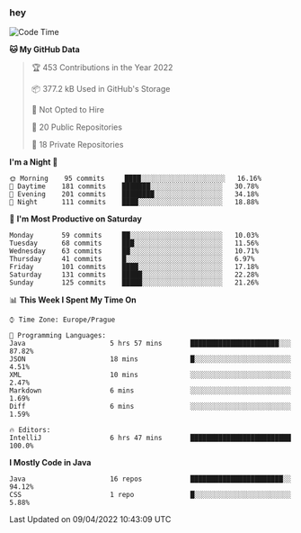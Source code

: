 ### hey

<!--START_SECTION:waka-->
![Code Time](http://img.shields.io/badge/Code%20Time-624%20hrs%2058%20mins-blue)

**🐱 My GitHub Data** 

> 🏆 453 Contributions in the Year 2022
 > 
> 📦 377.2 kB Used in GitHub's Storage 
 > 
> 🚫 Not Opted to Hire
 > 
> 📜 20 Public Repositories 
 > 
> 🔑 18 Private Repositories  
 > 
**I'm a Night 🦉** 

```text
🌞 Morning    95 commits     ████░░░░░░░░░░░░░░░░░░░░░   16.16% 
🌆 Daytime    181 commits    ███████░░░░░░░░░░░░░░░░░░   30.78% 
🌃 Evening    201 commits    ████████░░░░░░░░░░░░░░░░░   34.18% 
🌙 Night      111 commits    ████░░░░░░░░░░░░░░░░░░░░░   18.88%

```
📅 **I'm Most Productive on Saturday** 

```text
Monday       59 commits     ██░░░░░░░░░░░░░░░░░░░░░░░   10.03% 
Tuesday      68 commits     ███░░░░░░░░░░░░░░░░░░░░░░   11.56% 
Wednesday    63 commits     ██░░░░░░░░░░░░░░░░░░░░░░░   10.71% 
Thursday     41 commits     █░░░░░░░░░░░░░░░░░░░░░░░░   6.97% 
Friday       101 commits    ████░░░░░░░░░░░░░░░░░░░░░   17.18% 
Saturday     131 commits    █████░░░░░░░░░░░░░░░░░░░░   22.28% 
Sunday       125 commits    █████░░░░░░░░░░░░░░░░░░░░   21.26%

```


📊 **This Week I Spent My Time On** 

```text
⌚︎ Time Zone: Europe/Prague

💬 Programming Languages: 
Java                     5 hrs 57 mins       ██████████████████████░░░   87.82% 
JSON                     18 mins             █░░░░░░░░░░░░░░░░░░░░░░░░   4.51% 
XML                      10 mins             ░░░░░░░░░░░░░░░░░░░░░░░░░   2.47% 
Markdown                 6 mins              ░░░░░░░░░░░░░░░░░░░░░░░░░   1.69% 
Diff                     6 mins              ░░░░░░░░░░░░░░░░░░░░░░░░░   1.59%

🔥 Editors: 
IntelliJ                 6 hrs 47 mins       █████████████████████████   100.0%

```

**I Mostly Code in Java** 

```text
Java                     16 repos            ███████████████████████░░   94.12% 
CSS                      1 repo              █░░░░░░░░░░░░░░░░░░░░░░░░   5.88%

```



 Last Updated on 09/04/2022 10:43:09 UTC
<!--END_SECTION:waka-->
